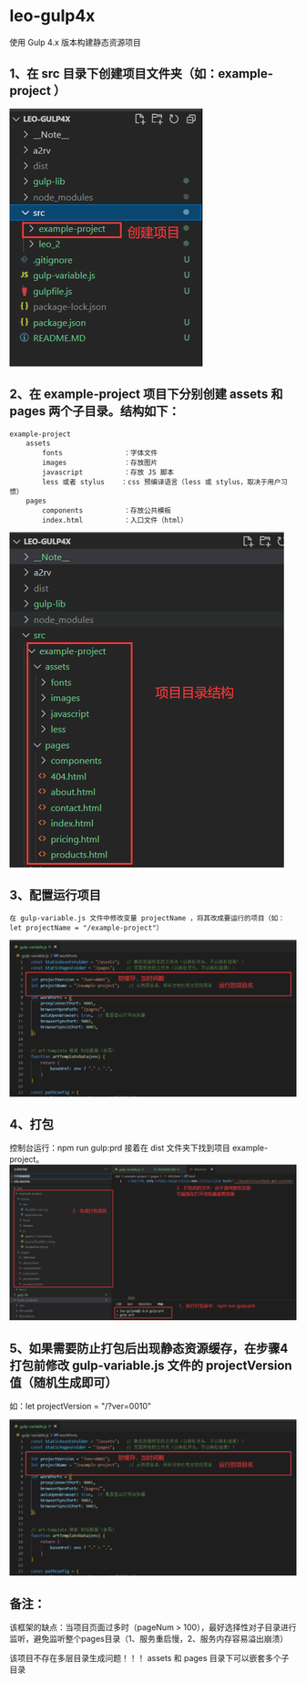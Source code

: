 # leo-gulp4x
使用 Gulp 4.x 版本构建静态资源项目

## 1、在 src 目录下创建项目文件夹（如：example-project ）
![__Note__/03c993a504a2fe01452a969191b02210.png](:/../__Note__/03c993a504a2fe01452a969191b02210.png)
## 2、在 example-project 项目下分别创建 assets 和 pages 两个子目录。结构如下：
    example-project
        assets
            fonts               ：字体文件
            images              ：存放图片
            javascript          ：存放 JS 脚本
            less 或者 stylus    ：css 预编译语言（less 或 stylus，取决于用户习惯）
        pages
            components          ：存放公共模板
            index.html          ：入口文件（html）

![__Note__/6072ee5e4a6c1f2ad31a46502f6e2ef2.png](:/../__Note__/6072ee5e4a6c1f2ad31a46502f6e2ef2.png)
## 3、配置运行项目
	在 gulp-variable.js 文件中修改变量 projectName ，将其改成要运行的项目（如：let projectName = "/example-project"）
![__Note__/85592496aa54ab3195dfd6b6dfaf83bb.png](:/../__Note__/85592496aa54ab3195dfd6b6dfaf83bb.png)

## 4、打包
控制台运行：npm run gulp:prd   接着在 dist 文件夹下找到项目 example-project。
![__Note__/e63a05be60314db12d0a10e4486a0793.png](:/../__Note__/e63a05be60314db12d0a10e4486a0793.png)

## 5、如果需要防止打包后出现静态资源缓存，在步骤4打包前修改 gulp-variable.js 文件的 projectVersion 值（随机生成即可）
如：let projectVersion = "/?ver=0010"

![__Note__/85592496aa54ab3195dfd6b6dfaf83bb.png](:/../__Note__/85592496aa54ab3195dfd6b6dfaf83bb.png)


## 备注：
该框架的缺点：当项目页面过多时（pageNum > 100），最好选择性对子目录进行监听，避免监听整个pages目录（1、服务重启慢，2、服务内存容易溢出崩溃）

该项目不存在多层目录生成问题！！！
assets 和 pages 目录下可以嵌套多个子目录
